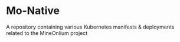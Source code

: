 # Mo-Native
A repository containing various Kubernetes manifests &amp; deployments related to the MineOnlium project

